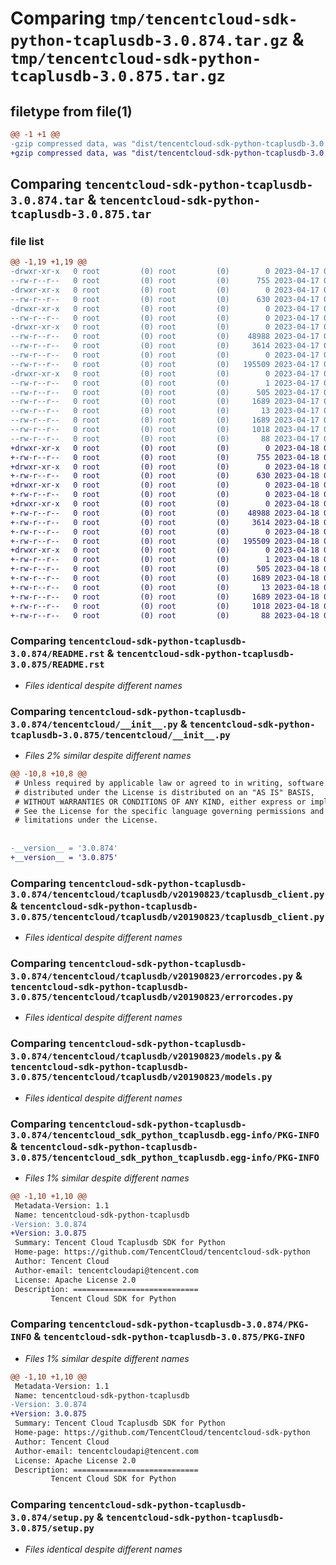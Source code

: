 # Comparing `tmp/tencentcloud-sdk-python-tcaplusdb-3.0.874.tar.gz` & `tmp/tencentcloud-sdk-python-tcaplusdb-3.0.875.tar.gz`

## filetype from file(1)

```diff
@@ -1 +1 @@
-gzip compressed data, was "dist/tencentcloud-sdk-python-tcaplusdb-3.0.874.tar", last modified: Mon Apr 17 00:49:35 2023, max compression
+gzip compressed data, was "dist/tencentcloud-sdk-python-tcaplusdb-3.0.875.tar", last modified: Tue Apr 18 00:56:57 2023, max compression
```

## Comparing `tencentcloud-sdk-python-tcaplusdb-3.0.874.tar` & `tencentcloud-sdk-python-tcaplusdb-3.0.875.tar`

### file list

```diff
@@ -1,19 +1,19 @@
-drwxr-xr-x   0 root         (0) root         (0)        0 2023-04-17 00:49:35.000000 tencentcloud-sdk-python-tcaplusdb-3.0.874/
--rw-r--r--   0 root         (0) root         (0)      755 2023-04-17 00:49:35.000000 tencentcloud-sdk-python-tcaplusdb-3.0.874/README.rst
-drwxr-xr-x   0 root         (0) root         (0)        0 2023-04-17 00:49:35.000000 tencentcloud-sdk-python-tcaplusdb-3.0.874/tencentcloud/
--rw-r--r--   0 root         (0) root         (0)      630 2023-04-17 00:49:35.000000 tencentcloud-sdk-python-tcaplusdb-3.0.874/tencentcloud/__init__.py
-drwxr-xr-x   0 root         (0) root         (0)        0 2023-04-17 00:49:35.000000 tencentcloud-sdk-python-tcaplusdb-3.0.874/tencentcloud/tcaplusdb/
--rw-r--r--   0 root         (0) root         (0)        0 2023-04-17 00:49:35.000000 tencentcloud-sdk-python-tcaplusdb-3.0.874/tencentcloud/tcaplusdb/__init__.py
-drwxr-xr-x   0 root         (0) root         (0)        0 2023-04-17 00:49:35.000000 tencentcloud-sdk-python-tcaplusdb-3.0.874/tencentcloud/tcaplusdb/v20190823/
--rw-r--r--   0 root         (0) root         (0)    48988 2023-04-17 00:49:35.000000 tencentcloud-sdk-python-tcaplusdb-3.0.874/tencentcloud/tcaplusdb/v20190823/tcaplusdb_client.py
--rw-r--r--   0 root         (0) root         (0)     3614 2023-04-17 00:49:35.000000 tencentcloud-sdk-python-tcaplusdb-3.0.874/tencentcloud/tcaplusdb/v20190823/errorcodes.py
--rw-r--r--   0 root         (0) root         (0)        0 2023-04-17 00:49:35.000000 tencentcloud-sdk-python-tcaplusdb-3.0.874/tencentcloud/tcaplusdb/v20190823/__init__.py
--rw-r--r--   0 root         (0) root         (0)   195509 2023-04-17 00:49:35.000000 tencentcloud-sdk-python-tcaplusdb-3.0.874/tencentcloud/tcaplusdb/v20190823/models.py
-drwxr-xr-x   0 root         (0) root         (0)        0 2023-04-17 00:49:35.000000 tencentcloud-sdk-python-tcaplusdb-3.0.874/tencentcloud_sdk_python_tcaplusdb.egg-info/
--rw-r--r--   0 root         (0) root         (0)        1 2023-04-17 00:49:35.000000 tencentcloud-sdk-python-tcaplusdb-3.0.874/tencentcloud_sdk_python_tcaplusdb.egg-info/dependency_links.txt
--rw-r--r--   0 root         (0) root         (0)      505 2023-04-17 00:49:35.000000 tencentcloud-sdk-python-tcaplusdb-3.0.874/tencentcloud_sdk_python_tcaplusdb.egg-info/SOURCES.txt
--rw-r--r--   0 root         (0) root         (0)     1689 2023-04-17 00:49:35.000000 tencentcloud-sdk-python-tcaplusdb-3.0.874/tencentcloud_sdk_python_tcaplusdb.egg-info/PKG-INFO
--rw-r--r--   0 root         (0) root         (0)       13 2023-04-17 00:49:35.000000 tencentcloud-sdk-python-tcaplusdb-3.0.874/tencentcloud_sdk_python_tcaplusdb.egg-info/top_level.txt
--rw-r--r--   0 root         (0) root         (0)     1689 2023-04-17 00:49:35.000000 tencentcloud-sdk-python-tcaplusdb-3.0.874/PKG-INFO
--rw-r--r--   0 root         (0) root         (0)     1018 2023-04-17 00:49:35.000000 tencentcloud-sdk-python-tcaplusdb-3.0.874/setup.py
--rw-r--r--   0 root         (0) root         (0)       88 2023-04-17 00:49:35.000000 tencentcloud-sdk-python-tcaplusdb-3.0.874/setup.cfg
+drwxr-xr-x   0 root         (0) root         (0)        0 2023-04-18 00:56:57.000000 tencentcloud-sdk-python-tcaplusdb-3.0.875/
+-rw-r--r--   0 root         (0) root         (0)      755 2023-04-18 00:56:57.000000 tencentcloud-sdk-python-tcaplusdb-3.0.875/README.rst
+drwxr-xr-x   0 root         (0) root         (0)        0 2023-04-18 00:56:57.000000 tencentcloud-sdk-python-tcaplusdb-3.0.875/tencentcloud/
+-rw-r--r--   0 root         (0) root         (0)      630 2023-04-18 00:56:57.000000 tencentcloud-sdk-python-tcaplusdb-3.0.875/tencentcloud/__init__.py
+drwxr-xr-x   0 root         (0) root         (0)        0 2023-04-18 00:56:57.000000 tencentcloud-sdk-python-tcaplusdb-3.0.875/tencentcloud/tcaplusdb/
+-rw-r--r--   0 root         (0) root         (0)        0 2023-04-18 00:56:57.000000 tencentcloud-sdk-python-tcaplusdb-3.0.875/tencentcloud/tcaplusdb/__init__.py
+drwxr-xr-x   0 root         (0) root         (0)        0 2023-04-18 00:56:57.000000 tencentcloud-sdk-python-tcaplusdb-3.0.875/tencentcloud/tcaplusdb/v20190823/
+-rw-r--r--   0 root         (0) root         (0)    48988 2023-04-18 00:56:57.000000 tencentcloud-sdk-python-tcaplusdb-3.0.875/tencentcloud/tcaplusdb/v20190823/tcaplusdb_client.py
+-rw-r--r--   0 root         (0) root         (0)     3614 2023-04-18 00:56:57.000000 tencentcloud-sdk-python-tcaplusdb-3.0.875/tencentcloud/tcaplusdb/v20190823/errorcodes.py
+-rw-r--r--   0 root         (0) root         (0)        0 2023-04-18 00:56:57.000000 tencentcloud-sdk-python-tcaplusdb-3.0.875/tencentcloud/tcaplusdb/v20190823/__init__.py
+-rw-r--r--   0 root         (0) root         (0)   195509 2023-04-18 00:56:57.000000 tencentcloud-sdk-python-tcaplusdb-3.0.875/tencentcloud/tcaplusdb/v20190823/models.py
+drwxr-xr-x   0 root         (0) root         (0)        0 2023-04-18 00:56:57.000000 tencentcloud-sdk-python-tcaplusdb-3.0.875/tencentcloud_sdk_python_tcaplusdb.egg-info/
+-rw-r--r--   0 root         (0) root         (0)        1 2023-04-18 00:56:57.000000 tencentcloud-sdk-python-tcaplusdb-3.0.875/tencentcloud_sdk_python_tcaplusdb.egg-info/dependency_links.txt
+-rw-r--r--   0 root         (0) root         (0)      505 2023-04-18 00:56:57.000000 tencentcloud-sdk-python-tcaplusdb-3.0.875/tencentcloud_sdk_python_tcaplusdb.egg-info/SOURCES.txt
+-rw-r--r--   0 root         (0) root         (0)     1689 2023-04-18 00:56:57.000000 tencentcloud-sdk-python-tcaplusdb-3.0.875/tencentcloud_sdk_python_tcaplusdb.egg-info/PKG-INFO
+-rw-r--r--   0 root         (0) root         (0)       13 2023-04-18 00:56:57.000000 tencentcloud-sdk-python-tcaplusdb-3.0.875/tencentcloud_sdk_python_tcaplusdb.egg-info/top_level.txt
+-rw-r--r--   0 root         (0) root         (0)     1689 2023-04-18 00:56:57.000000 tencentcloud-sdk-python-tcaplusdb-3.0.875/PKG-INFO
+-rw-r--r--   0 root         (0) root         (0)     1018 2023-04-18 00:56:57.000000 tencentcloud-sdk-python-tcaplusdb-3.0.875/setup.py
+-rw-r--r--   0 root         (0) root         (0)       88 2023-04-18 00:56:57.000000 tencentcloud-sdk-python-tcaplusdb-3.0.875/setup.cfg
```

### Comparing `tencentcloud-sdk-python-tcaplusdb-3.0.874/README.rst` & `tencentcloud-sdk-python-tcaplusdb-3.0.875/README.rst`

 * *Files identical despite different names*

### Comparing `tencentcloud-sdk-python-tcaplusdb-3.0.874/tencentcloud/__init__.py` & `tencentcloud-sdk-python-tcaplusdb-3.0.875/tencentcloud/__init__.py`

 * *Files 2% similar despite different names*

```diff
@@ -10,8 +10,8 @@
 # Unless required by applicable law or agreed to in writing, software
 # distributed under the License is distributed on an "AS IS" BASIS,
 # WITHOUT WARRANTIES OR CONDITIONS OF ANY KIND, either express or implied.
 # See the License for the specific language governing permissions and
 # limitations under the License.
 
 
-__version__ = '3.0.874'
+__version__ = '3.0.875'
```

### Comparing `tencentcloud-sdk-python-tcaplusdb-3.0.874/tencentcloud/tcaplusdb/v20190823/tcaplusdb_client.py` & `tencentcloud-sdk-python-tcaplusdb-3.0.875/tencentcloud/tcaplusdb/v20190823/tcaplusdb_client.py`

 * *Files identical despite different names*

### Comparing `tencentcloud-sdk-python-tcaplusdb-3.0.874/tencentcloud/tcaplusdb/v20190823/errorcodes.py` & `tencentcloud-sdk-python-tcaplusdb-3.0.875/tencentcloud/tcaplusdb/v20190823/errorcodes.py`

 * *Files identical despite different names*

### Comparing `tencentcloud-sdk-python-tcaplusdb-3.0.874/tencentcloud/tcaplusdb/v20190823/models.py` & `tencentcloud-sdk-python-tcaplusdb-3.0.875/tencentcloud/tcaplusdb/v20190823/models.py`

 * *Files identical despite different names*

### Comparing `tencentcloud-sdk-python-tcaplusdb-3.0.874/tencentcloud_sdk_python_tcaplusdb.egg-info/PKG-INFO` & `tencentcloud-sdk-python-tcaplusdb-3.0.875/tencentcloud_sdk_python_tcaplusdb.egg-info/PKG-INFO`

 * *Files 1% similar despite different names*

```diff
@@ -1,10 +1,10 @@
 Metadata-Version: 1.1
 Name: tencentcloud-sdk-python-tcaplusdb
-Version: 3.0.874
+Version: 3.0.875
 Summary: Tencent Cloud Tcaplusdb SDK for Python
 Home-page: https://github.com/TencentCloud/tencentcloud-sdk-python
 Author: Tencent Cloud
 Author-email: tencentcloudapi@tencent.com
 License: Apache License 2.0
 Description: ============================
         Tencent Cloud SDK for Python
```

### Comparing `tencentcloud-sdk-python-tcaplusdb-3.0.874/PKG-INFO` & `tencentcloud-sdk-python-tcaplusdb-3.0.875/PKG-INFO`

 * *Files 1% similar despite different names*

```diff
@@ -1,10 +1,10 @@
 Metadata-Version: 1.1
 Name: tencentcloud-sdk-python-tcaplusdb
-Version: 3.0.874
+Version: 3.0.875
 Summary: Tencent Cloud Tcaplusdb SDK for Python
 Home-page: https://github.com/TencentCloud/tencentcloud-sdk-python
 Author: Tencent Cloud
 Author-email: tencentcloudapi@tencent.com
 License: Apache License 2.0
 Description: ============================
         Tencent Cloud SDK for Python
```

### Comparing `tencentcloud-sdk-python-tcaplusdb-3.0.874/setup.py` & `tencentcloud-sdk-python-tcaplusdb-3.0.875/setup.py`

 * *Files identical despite different names*

